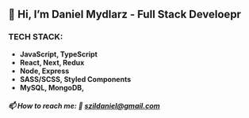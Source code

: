 ## 👋 Hi, I’m Daniel Mydlarz - Full Stack Develoepr ##
### TECH STACK: 
* **JavaScript, TypeScript**
* **React, Next, Redux**
* **Node, Express**
* **SASS/SCSS, Styled Components**
* **MySQL, MongoDB,**

##### 📫 How to reach me: 📝 szildaniel@gmail.com 
